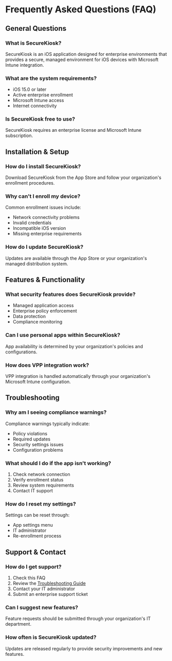 # Frequently Asked Questions (FAQ)

## General Questions

### What is SecureKiosk?
SecureKiosk is an iOS application designed for enterprise environments that provides a secure, managed environment for iOS devices with Microsoft Intune integration.

### What are the system requirements?
- iOS 15.0 or later
- Active enterprise enrollment
- Microsoft Intune access
- Internet connectivity

### Is SecureKiosk free to use?
SecureKiosk requires an enterprise license and Microsoft Intune subscription.

## Installation & Setup

### How do I install SecureKiosk?
Download SecureKiosk from the App Store and follow your organization's enrollment procedures.

### Why can't I enroll my device?
Common enrollment issues include:
- Network connectivity problems
- Invalid credentials
- Incompatible iOS version
- Missing enterprise requirements

### How do I update SecureKiosk?
Updates are available through the App Store or your organization's managed distribution system.

## Features & Functionality

### What security features does SecureKiosk provide?
- Managed application access
- Enterprise policy enforcement
- Data protection
- Compliance monitoring

### Can I use personal apps within SecureKiosk?
App availability is determined by your organization's policies and configurations.

### How does VPP integration work?
VPP integration is handled automatically through your organization's Microsoft Intune configuration.

## Troubleshooting

### Why am I seeing compliance warnings?
Compliance warnings typically indicate:
- Policy violations
- Required updates
- Security settings issues
- Configuration problems

### What should I do if the app isn't working?
1. Check network connection
2. Verify enrollment status
3. Review system requirements
4. Contact IT support

### How do I reset my settings?
Settings can be reset through:
- App settings menu
- IT administrator
- Re-enrollment process

## Support & Contact

### How do I get support?
1. Check this FAQ
2. Review the [Troubleshooting Guide](troubleshooting.md)
3. Contact your IT administrator
4. Submit an enterprise support ticket

### Can I suggest new features?
Feature requests should be submitted through your organization's IT department.

### How often is SecureKiosk updated?
Updates are released regularly to provide security improvements and new features.
